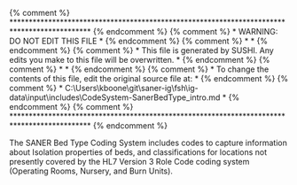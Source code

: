 {% comment %} ******************************************************************************************** {% endcomment %}
{% comment %} *                              WARNING: DO NOT EDIT THIS FILE                              * {% endcomment %}
{% comment %} *                                                                                          * {% endcomment %}
{% comment %} * This file is generated by SUSHI. Any edits you make to this file will be overwritten.    * {% endcomment %}
{% comment %} *                                                                                          * {% endcomment %}
{% comment %} * To change the contents of this file, edit the original source file at:                   * {% endcomment %}
{% comment %} * C:\Users\kboone\git\saner-ig\fsh\ig-data\input\includes\CodeSystem-SanerBedType_intro.md * {% endcomment %}
{% comment %} ******************************************************************************************** {% endcomment %}

The SANER Bed Type Coding System includes codes to capture information about Isolation
properties of beds, and classifications for locations not presently covered by the
HL7 Version 3 Role Code coding system (Operating Rooms, Nursery, and Burn Units).

